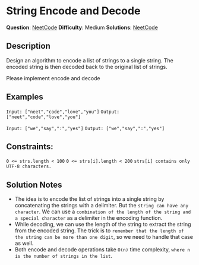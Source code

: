 # String Encode and Decode
__Question__: [NeetCode](https://neetcode.io/problems/string-encode-and-decode)
__Difficulty__: Medium
__Solutions__: [NeetCode](https://www.youtube.com/watch?v=B1k_sxOSgv8&ab_channel=NeetCode)

## Description
Design an algorithm to encode a list of strings to a single string. The encoded string is then decoded back to the original list of strings.

Please implement encode and decode

## Examples
`Input: ["neet","code","love","you"]`
`Output:["neet","code","love","you"]`

`Input: ["we","say",":","yes"]`
`Output: ["we","say",":","yes"]`

## Constraints:
`0 <= strs.length < 100`
`0 <= strs[i].length < 200`
`strs[i] contains only UTF-8 characters.`

## Solution Notes
- The idea is to encode the list of strings into a single string by concatenating the strings with a delimiter. But the `string can have any character`. We can use a `combination of the length of the string and a special character` as a delimiter in the encoding function.
- While decoding, we can use the length of the string to extract the string from the encoded string. The trick is to `remember that the length of the string can be more than one digit`, so we need to handle that case as well. 
- Both encode and decode operations take `O(n)` time complexity, `where n is the number of strings in the list`.
